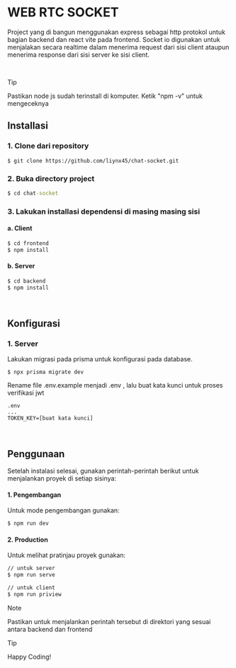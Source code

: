 # WEB RTC SOCKET 

Project yang di bangun menggunakan express sebagai http protokol untuk bagian backend dan react vite pada frontend. Socket io digunakan untuk menjalakan secara realtime dalam menerima request dari sisi client ataupun menerima response dari sisi server ke sisi client.

<br>

> [!TIP]
> Pastikan node js sudah terinstall di komputer. Ketik "npm -v" untuk mengeceknya

## Installasi 

### 1. Clone dari repository

 ```git
 $ git clone https://github.com/liynx45/chat-socket.git
```

### 2. Buka directory project
```cmd
$ cd chat-socket
```

### 3. Lakukan installasi dependensi di masing masing sisi

#### a. Client

```cmd
$ cd frontend
$ npm install
```

#### b. Server 
```cmd
$ cd backend
$ npm install
```
<br>

## Konfigurasi

### 1. Server

Lakukan migrasi pada prisma untuk konfigurasi pada database.
```
$ npx prisma migrate dev
```
Rename file .env.example menjadi .env , lalu buat kata kunci untuk proses verifikasi jwt
```
.env
...
TOKEN_KEY=[buat kata kunci]
```

<br>

## Penggunaan

Setelah instalasi selesai, gunakan perintah-perintah berikut untuk menjalankan proyek di setiap sisinya:

#### 1. Pengembangan

Untuk mode pengembangan gunakan:
```cmd
$ npm run dev
```
#### 2. Production

Untuk melihat pratinjau proyek gunakan:

```cmd
// untuk server
$ npm run serve

// untuk client
$ npm run priview
```
> [!NOTE]
> Pastikan untuk menjalankan perintah tersebut di direktori yang sesuai antara backend dan frontend



> [!TIP]
> Happy Coding!



